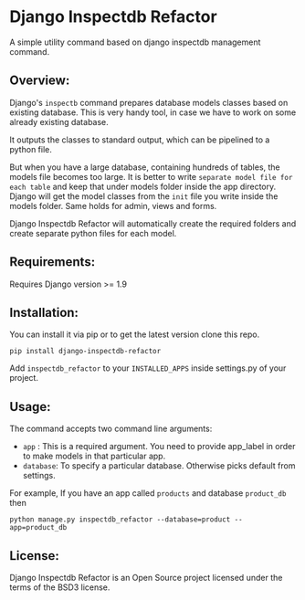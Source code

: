
Django Inspectdb Refactor
========================
A simple utility command based on django inspectdb management command.

Overview:
---------

Django's ``inspectb`` command prepares database models classes based on existing database.
    This is very handy tool, in case we have to work on some already existing database.
    
   It outputs the classes to standard output, which can be pipelined to a python file.
    
 But when you have a large database, containing hundreds of tables, the models file becomes too large. It is better to write ``separate model file for each table`` and keep that under models folder inside the app directory. Django will get the model classes from the ``init`` file you write inside the models folder.
 Same holds for admin, views and forms.
    
 Django Inspectdb Refactor will automatically create the required folders and create separate python files for each model.
    

Requirements:
-----------
Requires Django version >= 1.9

Installation:
------------
You can install it via pip or to get the latest version clone this repo.

`
pip install django-inspectdb-refactor 
`

Add ``inspectdb_refactor`` to your ``INSTALLED_APPS`` inside settings.py of your project.

Usage:
-----
 The command accepts two command line arguments:
  
  - ``app`` : This is a required argument. You need to provide app_label in order to 
          make models in that particular app.
  - ``database``: To specify a particular database. Otherwise picks default from settings.
  
  For example, If you have an app called ``products`` and database ``product_db`` then
  
  `
  python manage.py inspectdb_refactor --database=product --app=product_db
  `
 

License:
--------
Django Inspectdb Refactor is an Open Source project licensed under the terms of the BSD3 license.